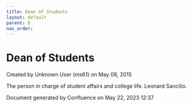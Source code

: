 ```yaml
---
title: Dean of Students
layout: default
parent: D
nav_order:
---
```


# Dean of Students

Created by  Unknown User (ms61) on May 08, 2015

The person in charge of student affairs and college life. Leonard Sancilio.

Document generated by Confluence on May 22, 2023 12:37


